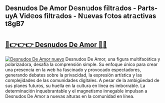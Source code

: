 ## Desnudos De Amor D𝚎sn𝚞dos filtr𝚊dos - Parts-uyA Vid𝚎os filtr𝚊dos - N𝚞evas f𝚘tos atr𝚊ctivas t8gB7

# <h2><a href="http://mb7o1n.tromn.icu/?c=Desnudos+De+Amor">🔗👉👉👉 Desnudos De Amor 🔗🔗</a></h2>

[![Desnudos De Amor nuevo](https://i.imgur.com/pEAQMta.gif)](http://mb7o1n.tromn.icu/?c=Desnudos+De+Amor)
Desnudos De Amor, una figura multifacética y polarizadora, desafía la comprensión simple. Su enfoque único para crear una presencia en la web ha fascinado y provocado espectadores, generando debates sobre la privacidad, la expresión artística y las complejidades de las comunidades digitales. A pesar de la ambigüedad de sus planes futuros, su huella en la cultura en línea es imborrable. La determinación inquebrantable y el magnetismo innegable impulsan a Desnudos De Amor a nuevas alturas en la comunidad en línea.
